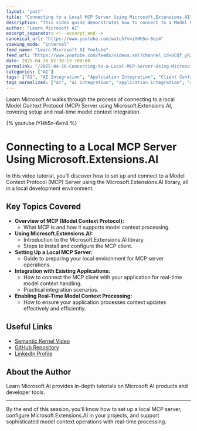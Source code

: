 ```yaml
---
layout: "post"
title: "Connecting to a Local MCP Server Using Microsoft.Extensions.AI"
description: "This video guide demonstrates how to connect to a Model Context Protocol (MCP) Server using Microsoft.Extensions.AI with a local setup. Viewers will learn about configuring the MCP client, integrating it into existing applications, and enabling real-time model context processing, all within the Microsoft AI ecosystem."
author: "Learn Microsoft AI"
excerpt_separator: <!--excerpt_end-->
canonical_url: "https://www.youtube.com/watch?v=iYHh5n-6ez4"
viewing_mode: "internal"
feed_name: "Learn Microsoft AI Youtube"
feed_url: "https://www.youtube.com/feeds/videos.xml?channel_id=UCQf_yRJpsfyEiWWpt1MZ6vA"
date: 2025-04-30 02:30:13 +00:00
permalink: "/2025-04-30-Connecting-to-a-Local-MCP-Server-Using-MicrosoftExtensionsAI.html"
categories: ["AI"]
tags: ["AI", "AI Integration", "Application Integration", "Client Configuration", "MCP", "Microsoft AI", "Microsoft.Extensions.AI", "Model Context", "Model Context Protocol", "Real Time Processing", "Semantic Kernel", "Videos"]
tags_normalized: ["ai", "ai integration", "application integration", "client configuration", "mcp", "microsoft ai", "microsoft dot extensions dot ai", "model context", "model context protocol", "real time processing", "semantic kernel", "videos"]
---
```


Learn Microsoft AI walks through the process of connecting to a local Model Context Protocol (MCP) Server using Microsoft.Extensions.AI, covering setup and real-time model context integration.<!--excerpt_end-->

{% youtube iYHh5n-6ez4 %}

# Connecting to a Local MCP Server Using Microsoft.Extensions.AI

In this video tutorial, you'll discover how to set up and connect to a Model Context Protocol (MCP) Server using the Microsoft.Extensions.AI library, all in a local development environment.

## Key Topics Covered

- **Overview of MCP (Model Context Protocol):**
  - What MCP is and how it supports model context processing.
- **Using Microsoft.Extensions.AI:**
  - Introduction to the Microsoft.Extensions.AI library.
  - Steps to install and configure the MCP client.
- **Setting Up a Local MCP Server:**
  - Guide to preparing your local environment for MCP server operations.
- **Integration with Existing Applications:**
  - How to connect the MCP client with your application for real-time model context handling.
  - Practical integration scenarios.
- **Enabling Real-Time Model Context Processing:**
  - How to ensure your application processes context updates effectively and efficiently.

## Useful Links

- [Semantic Kernel Video](https://www.youtube.com/watch?v=i3UfPHg8hM8)
- [GitHub Repository](https://github.com/rvinothrajendran)
- [LinkedIn Profile](https://www.linkedin.com/in/rvinothrajendran/)

## About the Author

Learn Microsoft AI provides in-depth tutorials on Microsoft AI products and developer tools.

---

By the end of this session, you'll know how to set up a local MCP server, configure Microsoft.Extensions.AI in your projects, and support sophisticated model context operations with real-time processing.
